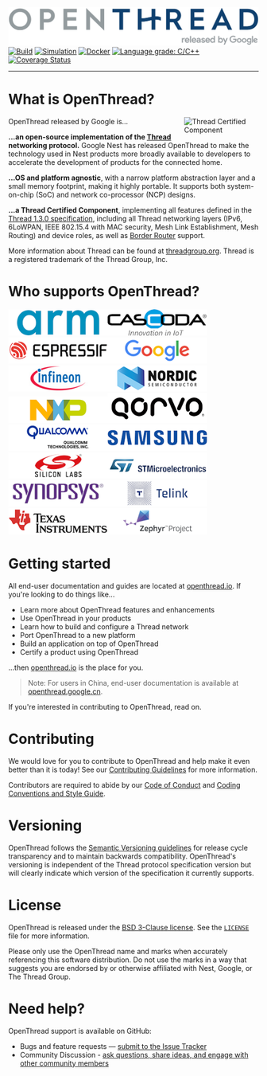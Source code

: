 [![OpenThread][ot-logo]][ot-repo] [![Build][ot-gh-action-build-svg]][ot-gh-action-build] [![Simulation][ot-gh-action-simulation-svg]][ot-gh-action-simulation] [![Docker][ot-gh-action-docker-svg]][ot-gh-action-docker] [![Language grade: C/C++][ot-lgtm-svg]][ot-lgtm] [![Coverage Status][ot-codecov-svg]][ot-codecov]

---

# What is OpenThread?

OpenThread released by Google is... <a href="https://www.threadgroup.org/What-is-Thread/Thread-Benefits#certifiedproducts"> <img src="https://cdn.rawgit.com/openthread/openthread/ab4c4e1e/doc/images/certified.svg" alt="Thread Certified Component" width="150px" align="right"> </a>

**...an open-source implementation of the [Thread](https://www.threadgroup.org/What-is-Thread/Overview) networking protocol.** Google Nest has released OpenThread to make the technology used in Nest products more broadly available to developers to accelerate the development of products for the connected home.

**...OS and platform agnostic**, with a narrow platform abstraction layer and a small memory footprint, making it highly portable. It supports both system-on-chip (SoC) and network co-processor (NCP) designs.

**...a Thread Certified Component**, implementing all features defined in the [Thread 1.3.0 specification](https://www.threadgroup.org/support#specifications), including all Thread networking layers (IPv6, 6LoWPAN, IEEE 802.15.4 with MAC security, Mesh Link Establishment, Mesh Routing) and device roles, as well as [Border Router](https://github.com/openthread/ot-br-posix) support.

More information about Thread can be found at [threadgroup.org](http://threadgroup.org/). Thread is a registered trademark of the Thread Group, Inc.

[ot-repo]: https://github.com/openthread/openthread
[ot-logo]: https://github.com/openthread/openthread/raw/main/doc/images/openthread_logo.png
[ot-gh-action-build]: https://github.com/openthread/openthread/actions?query=workflow%3ABuild+branch%3Amain+event%3Apush
[ot-gh-action-build-svg]: https://github.com/openthread/openthread/workflows/Build/badge.svg?branch=main&event=push
[ot-gh-action-simulation]: https://github.com/openthread/openthread/actions?query=workflow%3ASimulation+branch%3Amain+event%3Apush
[ot-gh-action-simulation-svg]: https://github.com/openthread/openthread/workflows/Simulation/badge.svg?branch=main&event=push
[ot-gh-action-docker]: https://github.com/openthread/openthread/actions?query=workflow%3ADocker+branch%3Amain+event%3Apush
[ot-gh-action-docker-svg]: https://github.com/openthread/openthread/workflows/Docker/badge.svg?branch=main&event=push
[ot-lgtm]: https://lgtm.com/projects/g/openthread/openthread/context:cpp
[ot-lgtm-svg]: https://img.shields.io/lgtm/grade/cpp/g/openthread/openthread.svg?logo=lgtm&logoWidth=18
[ot-codecov]: https://codecov.io/gh/openthread/openthread
[ot-codecov-svg]: https://codecov.io/gh/openthread/openthread/branch/main/graph/badge.svg

# Who supports OpenThread?

<a href="https://www.arm.com/"><img src="https://github.com/openthread/openthread/raw/main/doc/images/ot-contrib-arm.png" alt="ARM" width="200px"></a><a href="https://www.cascoda.com/"><img src="https://github.com/openthread/openthread/raw/main/doc/images/ot-contrib-cascoda.png" alt="Cascoda" width="200px"></a><a href="https://www.espressif.com/"><img src="https://github.com/openthread/openthread/raw/main/doc/images/ot-contrib-espressif-github.png" alt="Espressif" width="200px"></a><a href="https://www.google.com/"><img src="https://github.com/openthread/openthread/raw/main/doc/images/ot-contrib-google.png" alt="Google" width="200px"></a><a href="https://www.infineon.com/"><img src="https://github.com/openthread/openthread/raw/main/doc/images/ot-contrib-infineon.png" alt="Infineon" width="200px"></a><a href="http://www.nordicsemi.com/"><img src="https://github.com/openthread/openthread/raw/main/doc/images/ot-contrib-nordic.png" alt="Nordic" width="200px"></a><a href="http://www.nxp.com/"><img src="https://github.com/openthread/openthread/raw/main/doc/images/ot-contrib-nxp.png" alt="NXP" width="200px"></a><a href="http://www.qorvo.com/"><img src="https://github.com/openthread/openthread/raw/main/doc/images/ot-contrib-qorvo.png" alt="Qorvo" width="200px"></a><a href="https://www.qualcomm.com/"><img src="https://github.com/openthread/openthread/raw/main/doc/images/ot-contrib-qc.png" alt="Qualcomm" width="200px"></a><a href="https://www.samsung.com/"><img src="https://github.com/openthread/openthread/raw/main/doc/images/ot-contrib-samsung.png" alt="Samsung" width="200px"></a><a href="https://www.silabs.com/"><img src="https://github.com/openthread/openthread/raw/main/doc/images/ot-contrib-silabs.png" alt="Silicon Labs" width="200px"></a><a href="https://www.st.com/"><img src="https://github.com/openthread/openthread/raw/main/doc/images/ot-contrib-stm.png" alt="STMicroelectronics" width="200px"></a><a href="https://www.synopsys.com/"><img src="https://github.com/openthread/openthread/raw/main/doc/images/ot-contrib-synopsys.png" alt="Synopsys" width="200px"></a><a href="https://www.telink-semi.com/"><img src="https://github.com/openthread/openthread/raw/main/doc/images/ot-contrib-telink-github.png" alt="Telink Semiconductor" width="200px"></a><a href="https://www.ti.com/"><img src="https://github.com/openthread/openthread/raw/main/doc/images/ot-contrib-ti.png" alt="Texas Instruments" width="200px"></a><a href="https://www.zephyrproject.org/"><img src="https://github.com/openthread/openthread/raw/main/doc/images/ot-contrib-zephyr.png" alt="Zephyr Project" width="200px"></a>

# Getting started

All end-user documentation and guides are located at [openthread.io](https://openthread.io). If you're looking to do things like...

- Learn more about OpenThread features and enhancements
- Use OpenThread in your products
- Learn how to build and configure a Thread network
- Port OpenThread to a new platform
- Build an application on top of OpenThread
- Certify a product using OpenThread

...then [openthread.io](https://openthread.io) is the place for you.

> Note: For users in China, end-user documentation is available at [openthread.google.cn](https://openthread.google.cn).

If you're interested in contributing to OpenThread, read on.

# Contributing

We would love for you to contribute to OpenThread and help make it even better than it is today! See our [Contributing Guidelines](https://github.com/openthread/openthread/blob/main/CONTRIBUTING.md) for more information.

Contributors are required to abide by our [Code of Conduct](https://github.com/openthread/openthread/blob/main/CODE_OF_CONDUCT.md) and [Coding Conventions and Style Guide](https://github.com/openthread/openthread/blob/main/STYLE_GUIDE.md).

# Versioning

OpenThread follows the [Semantic Versioning guidelines](http://semver.org/) for release cycle transparency and to maintain backwards compatibility. OpenThread's versioning is independent of the Thread protocol specification version but will clearly indicate which version of the specification it currently supports.

# License

OpenThread is released under the [BSD 3-Clause license](https://github.com/openthread/openthread/blob/main/LICENSE). See the [`LICENSE`](https://github.com/openthread/openthread/blob/main/LICENSE) file for more information.

Please only use the OpenThread name and marks when accurately referencing this software distribution. Do not use the marks in a way that suggests you are endorsed by or otherwise affiliated with Nest, Google, or The Thread Group.

# Need help?

OpenThread support is available on GitHub:

- Bugs and feature requests — [submit to the Issue Tracker](https://github.com/openthread/openthread/issues)
- Community Discussion - [ask questions, share ideas, and engage with other community members](https://github.com/openthread/openthread/discussions)
